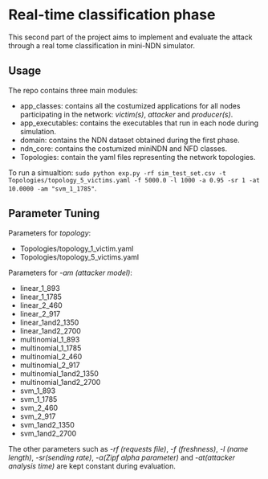 # Real-time classification phase

This second part of the project aims to implement and evaluate the attack through a real tome classification in mini-NDN simulator.

## Usage

The repo contains three main modules:

 - app_classes: contains all the costumized applications for all nodes participating in the network: *victim(s)*, *attacker* and *producer(s)*.
 - app_executables: contains the executables that run in each node during simulation.
 - domain: contains the NDN dataset obtained during the first phase.
 - ndn_core: contains the costumized miniNDN and NFD classes.
 - Topologies: contain the yaml files representing the network topologies.

 To run a simualtion:  `sudo python exp.py -rf sim_test_set.csv -t Topologies/topology_5_victims.yaml -f 5000.0 -l 1000 -a 0.95 -sr 1 -at 10.0000 -am "svm_1_1785"`.

## Parameter Tuning

Parameters for *topology*:
- Topologies/topology_1_victim.yaml
- Topologies/topology_5_victims.yaml

Parameters for *-am (attacker model)*:
- linear_1_893
- linear_1_1785
- linear_2_460
- linear_2_917
- linear_1and2_1350
- linear_1and2_2700
- multinomial_1_893
- multinomial_1_1785
- multinomial_2_460
- multinomial_2_917
- multinomial_1and2_1350
- multinomial_1and2_2700
- svm_1_893
- svm_1_1785
- svm_2_460
- svm_2_917
- svm_1and2_1350
- svm_1and2_2700

The other parameters such as *-rf (requests file)*, *-f (freshness)*, *-l (name length)*, *-sr(sending rate)*, *-a(Zipf alpha parameter)* and *-at(attacker analysis time)* are kept constant during evaluation.
